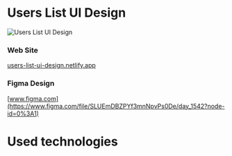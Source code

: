 # Users List UI Design

![Users List UI Design](https://i.ibb.co/WN9L4p5/Day-1542-Users-List-UI-Design.png)

### Web Site
[users-list-ui-design.netlify.app](https://users-list-ui-design.netlify.app)

### Figma Design
[www.figma.com](https://www.figma.com/file/SLUEmDBZPYf3mnNpvPs0De/day_1542?node-id=0%3A1)

# Used technologies
